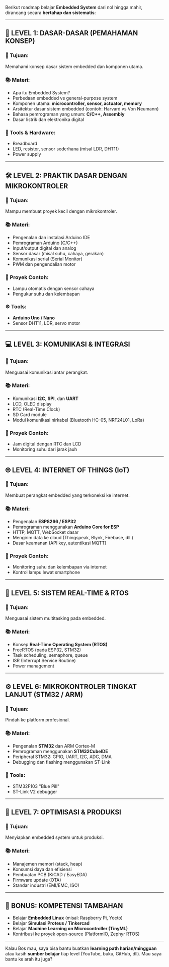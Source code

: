 

Berikut roadmap belajar **Embedded System** dari nol hingga mahir, dirancang secara **bertahap dan sistematis**:

---

## 🔰 LEVEL 1: DASAR-DASAR (PEMAHAMAN KONSEP)
### 🎯 Tujuan:
Memahami konsep dasar sistem embedded dan komponen utama.

### 📚 Materi:
- Apa itu Embedded System?
- Perbedaan embedded vs general-purpose system
- Komponen utama: **microcontroller, sensor, actuator, memory**
- Arsitektur dasar sistem embedded (contoh: Harvard vs Von Neumann)
- Bahasa pemrograman yang umum: **C/C++, Assembly**
- Dasar listrik dan elektronika digital

### 🎯 Tools & Hardware:
- Breadboard
- LED, resistor, sensor sederhana (misal LDR, DHT11)
- Power supply

---

## 🛠️ LEVEL 2: PRAKTIK DASAR DENGAN MIKROKONTROLER
### 🎯 Tujuan:
Mampu membuat proyek kecil dengan mikrokontroler.

### 📚 Materi:
- Pengenalan dan instalasi Arduino IDE
- Pemrograman Arduino (C/C++)
- Input/output digital dan analog
- Sensor dasar (misal suhu, cahaya, gerakan)
- Komunikasi serial (Serial Monitor)
- PWM dan pengendalian motor

### 🎯 Proyek Contoh:
- Lampu otomatis dengan sensor cahaya
- Pengukur suhu dan kelembapan

### ⚙️ Tools:
- **Arduino Uno / Nano**
- Sensor DHT11, LDR, servo motor

---

## 💻 LEVEL 3: KOMUNIKASI & INTEGRASI
### 🎯 Tujuan:
Menguasai komunikasi antar perangkat.

### 📚 Materi:
- Komunikasi **I2C**, **SPI**, dan **UART**
- LCD, OLED display
- RTC (Real-Time Clock)
- SD Card module
- Modul komunikasi nirkabel (Bluetooth HC-05, NRF24L01, LoRa)

### 🎯 Proyek Contoh:
- Jam digital dengan RTC dan LCD
- Monitoring suhu dari jarak jauh

---

## 🌐 LEVEL 4: INTERNET OF THINGS (IoT)
### 🎯 Tujuan:
Membuat perangkat embedded yang terkoneksi ke internet.

### 📚 Materi:
- Pengenalan **ESP8266 / ESP32**
- Pemrograman menggunakan **Arduino Core for ESP**
- HTTP, MQTT, WebSocket dasar
- Mengirim data ke cloud (Thingspeak, Blynk, Firebase, dll.)
- Dasar keamanan (API key, autentikasi MQTT)

### 🎯 Proyek Contoh:
- Monitoring suhu dan kelembapan via internet
- Kontrol lampu lewat smartphone

---

## 🧠 LEVEL 5: SISTEM REAL-TIME & RTOS
### 🎯 Tujuan:
Menguasai sistem multitasking pada embedded.

### 📚 Materi:
- Konsep **Real-Time Operating System (RTOS)**
- FreeRTOS (pada ESP32, STM32)
- Task scheduling, semaphore, queue
- ISR (Interrupt Service Routine)
- Power management

---

## ⚙️ LEVEL 6: MIKROKONTROLER TINGKAT LANJUT (STM32 / ARM)
### 🎯 Tujuan:
Pindah ke platform profesional.

### 📚 Materi:
- Pengenalan **STM32** dan ARM Cortex-M
- Pemrograman menggunakan **STM32CubeIDE**
- Peripheral STM32: GPIO, UART, I2C, ADC, DMA
- Debugging dan flashing menggunakan ST-Link

### 🎯 Tools:
- STM32F103 "Blue Pill"
- ST-Link V2 debugger

---

## 🧪 LEVEL 7: OPTIMISASI & PRODUKSI
### 🎯 Tujuan:
Menyiapkan embedded system untuk produksi.

### 📚 Materi:
- Manajemen memori (stack, heap)
- Konsumsi daya dan efisiensi
- Pembuatan PCB (KiCAD / EasyEDA)
- Firmware update (OTA)
- Standar industri (EMI/EMC, ISO)

---

## 🚀 BONUS: KOMPETENSI TAMBAHAN
- Belajar **Embedded Linux** (misal: Raspberry Pi, Yocto)
- Belajar **Simulasi Proteus / Tinkercad**
- Belajar **Machine Learning on Microcontroller (TinyML)**
- Kontribusi ke proyek open-source (PlatformIO, Zephyr RTOS)

---

Kalau Bos mau, saya bisa bantu buatkan **learning path harian/mingguan** atau kasih **sumber belajar** tiap level (YouTube, buku, GitHub, dll). Mau saya bantu ke arah itu juga?